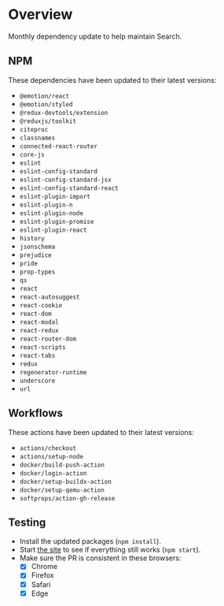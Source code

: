 # Overview
Monthly dependency update to help maintain Search.

## NPM
These dependencies have been updated to their latest versions:
- `@emotion/react`
- `@emotion/styled`
- `@redux-devtools/extension`
- `@reduxjs/toolkit`
- `citeproc`
- `classnames`
- `connected-react-router`
- `core-js`
- `eslint`
- `eslint-config-standard`
- `eslint-config-standard-jsx`
- `eslint-config-standard-react`
- `eslint-plugin-import`
- `eslint-plugin-n`
- `eslint-plugin-node`
- `eslint-plugin-promise`
- `eslint-plugin-react`
- `history`
- `jsonschema`
- `prejudice`
- `pride`
- `prop-types`
- `qs`
- `react`
- `react-autosuggest`
- `react-cookie`
- `react-dom`
- `react-modal`
- `react-redux`
- `react-router-dom`
- `react-scripts`
- `react-tabs`
- `redux`
- `regenerator-runtime`
- `underscore`
- `url`

## Workflows
These actions have been updated to their latest versions:
- `actions/checkout`
- `actions/setup-node`
- `docker/build-push-action`
- `docker/login-action`
- `docker/setup-buildx-action`
- `docker/setup-qemu-action`
- `softprops/action-gh-release`

## Testing
- Install the updated packages (`npm install`).
- Start [the site](http://localhost:3000/everything) to see if everything still works (`npm start`).
- Make sure the PR is consistent in these browsers:
  - [x] Chrome
  - [x] Firefox
  - [x] Safari
  - [x] Edge
